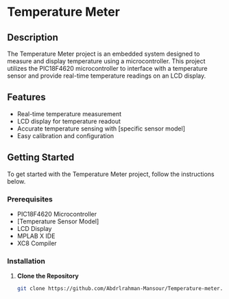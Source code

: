 # Temperature Meter

## Description
The Temperature Meter project is an embedded system designed to measure and display temperature using a microcontroller. This project utilizes the PIC18F4620 microcontroller to interface with a temperature sensor and provide real-time temperature readings on an LCD display.

## Features
- Real-time temperature measurement
- LCD display for temperature readout
- Accurate temperature sensing with [specific sensor model]
- Easy calibration and configuration

## Getting Started

To get started with the Temperature Meter project, follow the instructions below.

### Prerequisites
- PIC18F4620 Microcontroller
- [Temperature Sensor Model]
- LCD Display
- MPLAB X IDE
- XC8 Compiler

### Installation
1. **Clone the Repository**
   ```bash
   git clone https://github.com/Abdrlrahman-Mansour/Temperature-meter.git
